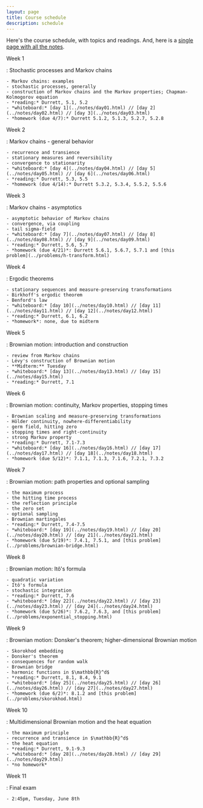 ```yaml
---
layout: page
title: Course schedule
description: schedule
---
```


Here's the course schedule,
with topics and readings.
And, here is a [single page with all the notes](../notes/everything.html).

Week 1

: Stochastic processes and Markov chains

    - Markov chains: examples
    - stochastic processes, generally
    - construction of Markov chains and the Markov properties; Chapman-Kolmogorov equation
    - *reading:* Durrett, 5.1, 5.2
    - *whiteboard:* [day 1](../notes/day01.html) // [day 2](../notes/day02.html) // [day 3](../notes/day03.html)
    - *homework (due 4/7):* Durrett 5.1.2, 5.1.3, 5.2.7, 5.2.8

Week 2

: Markov chains - general behavior

    - recurrence and transience
    - stationary measures and reversibility
    - convergence to stationarity
    - *whiteboard:* [day 4](../notes/day04.html) // [day 5](../notes/day05.html) // [day 6](../notes/day06.html)
    - *reading:* Durrett, 5.3, 5.5
    - *homework (due 4/14):* Durrett 5.3.2, 5.3.4, 5.5.2, 5.5.6

Week 3

: Markov chains - asymptotics

    - asymptotic behavior of Markov chains
    - convergence, via coupling
    - tail sigma-field
    - *whiteboard:* [day 7](../notes/day07.html) // [day 8](../notes/day08.html) // [day 9](../notes/day09.html)
    - *reading:* Durrett, 5.6, 5.7
    - *homework (due 4/21)*: Durrett 5.6.1, 5.6.7, 5.7.1 and [this problem](../problems/h-transform.html)

Week 4

: Ergodic theorems

    - stationary sequences and measure-preserving transformations
    - Birkhoff's ergodic theorem
    - Benford's law
    - *whiteboard:* [day 10](../notes/day10.html) // [day 11](../notes/day11.html) // [day 12](../notes/day12.html)
    - *reading:* Durrett, 6.1, 6.2
    - *homework*: none, due to midterm

Week 5

: Brownian motion: introduction and construction

    - review from Markov chains
    - Lévy's construction of Brownian motion
    - **Midterm:** Tuesday
    - *whiteboard:* [day 13](../notes/day13.html) // [day 15](../notes/day15.html)
    - *reading:* Durrett, 7.1

Week 6

: Brownian motion: continuity, Markov properties, stopping times

    - Brownian scaling and measure-preserving transformations
    - Hölder continuity, nowhere-differentiability
    - germ field, hitting zero
    - stopping times and right-continuity
    - strong Markov property
    - *reading:* Durrett, 7.1-7.3
    - *whiteboard:* [day 16](../notes/day16.html) // [day 17](../notes/day17.html) // [day 18](../notes/day18.html)
    - *homework (due 5/12)*: 7.1.1, 7.1.3, 7.1.6, 7.2.1, 7.3.2

Week 7

: Brownian motion: path properties and optional sampling

    - the maximum process
    - the hitting time process
    - the reflection principle
    - the zero set
    - optional sampling
    - Brownian martingales
    - *reading:* Durrett, 7.4-7.5
    - *whiteboard:* [day 19](../notes/day19.html) // [day 20](../notes/day20.html) // [day 21](../notes/day21.html)
    - *homework (due 5/19)*: 7.4.1, 7.5.1, and [this problem](../problems/brownian-bridge.html)

Week 8

: Brownian motion: Itô's formula

    - quadratic variation
    - Itô's formula 
    - stochastic integration
    - *reading:* Durrett, 7.6
    - *whiteboard:* [day 22](../notes/day22.html) // [day 23](../notes/day23.html) // [day 24](../notes/day24.html)
    - *homework (due 5/26)*: 7.6.2, 7.6.3, and [this problem](../problems/exponential_stopping.html)

Week 9

: Brownian motion: Donsker's theorem; higher-dimensional Brownian motion

    - Skorokhod embedding
    - Donsker's theorem
    - consequences for random walk
    - Brownian bridge
    - harmonic functions in $\mathbb{R}^d$
    - *reading:* Durrett, 8.1, 8.4, 9.1
    - *whiteboard:* [day 25](../notes/day25.html) // [day 26](../notes/day26.html) // [day 27](../notes/day27.html)
    - *homework (due 6/2)*: 8.1.2 and [this problem](../problems/skorokhod.html)


Week 10

: Multidimensional Brownian motion and the heat equation

    - the maximum principle
    - recurrence and transience in $\mathbb{R}^d$
    - the heat equation
    - *reading:* Durrett, 9.1-9.3
    - *whiteboard:* [day 28](../notes/day28.html) // [day 29](../notes/day29.html)
    - *no homework*

Week 11

: Final exam

    - 2:45pm, Tuesday, June 8th
